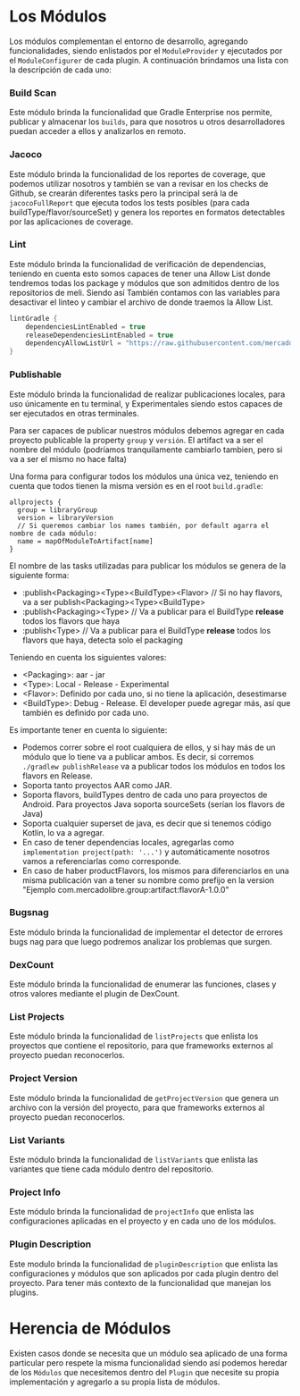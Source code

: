 # Los Módulos

Los módulos complementan el entorno de desarrollo, agregando funcionalidades, siendo enlistados por el `ModuleProvider`
y ejecutados por el `ModuleConfigurer` de cada plugin.
A continuación brindamos una lista con la descripción de cada uno:

### Build Scan

Este módulo brinda la funcionalidad que Gradle Enterprise nos permite, publicar y almacenar los `builds`, para que
nosotros u otros desarrolladores puedan acceder a ellos y analizarlos en remoto.

### Jacoco

Este módulo brinda la funcionalidad de los reportes de coverage, que podemos utilizar nosotros y también se van a revisar
en los checks de Github, se crearán diferentes tasks pero la principal será la de `jacocoFullReport` que ejecuta todos
los tests posibles (para cada buildType/flavor/sourceSet) y genera los reportes en formatos detectables por las
aplicaciones de coverage.

### Lint

Este módulo brinda la funcionalidad de verificación de dependencias, teniendo en cuenta esto somos capaces de tener una
Allow List donde tendremos todas los package y módulos que son admitidos dentro de los repositorios de meli. Siendo así
También contamos con las variables para desactivar el linteo y cambiar el archivo de donde traemos la Allow List.

```groovy
lintGradle {
    dependenciesLintEnabled = true
    releaseDependenciesLintEnabled = true
    dependencyAllowListUrl = "https://raw.githubusercontent.com/mercadolibre/mobile-dependencies_whitelist/master/android-whitelist.json" // Si alguien distinto a Meli quiere su whitelist, deberia cambiar esto
}
```

### Publishable

Este módulo brinda la funcionalidad de realizar publicaciones locales, para uso únicamente en tu terminal, y Experimentales
siendo estos capaces de ser ejecutados en otras terminales.

Para ser capaces de publicar nuestros módulos debemos agregar en cada proyecto publicable la property `group` y `versión`.
El artifact va a ser el nombre del módulo (podríamos tranquilamente cambiarlo tambien, pero si va a ser el mismo no hace falta)

Una forma para configurar todos los módulos una única vez, teniendo en cuenta que todos tienen la misma versión es en el root `build.gradle`:
```
allprojects {
  group = libraryGroup
  version = libraryVersion
  // Si queremos cambiar los names también, por default agarra el nombre de cada módulo:
  name = mapOfModuleToArtifact[name]
}
```

El nombre de las tasks utilizadas para publicar los módulos se genera de la siguiente forma:
- :publish\<Packaging>\<Type>\<BuildType>\<Flavor> // Si no hay flavors, va a ser publish\<Packaging>\<Type>\<BuildType>
- :publish\<Packaging>\<Type> // Va a publicar para el BuildType **release** todos los flavors que haya
- :publish\<Type> // Va a publicar para el BuildType **release** todos los flavors que haya, detecta solo el packaging

Teniendo en cuenta los siguientes valores:

- \<Packaging>: aar - jar
- \<Type>: Local - Release - Experimental
- \<Flavor>: Definido por cada uno, si no tiene la aplicación, desestimarse
- \<BuildType>: Debug - Release. El developer puede agregar más, así que también es definido por cada uno.

Es importante tener en cuenta lo siguiente:
- Podemos correr sobre el root cualquiera de ellos, y si hay más de un módulo que lo tiene va a publicar ambos. Es decir, si corremos `./gradlew publishRelease` va a publicar todos los módulos en todos los flavors en Release.
- Soporta tanto proyectos AAR como JAR.
- Soporta flavors, buildTypes dentro de cada uno para proyectos de Android. Para proyectos Java soporta sourceSets (serían los flavors de Java)
- Soporta cualquier superset de java, es decir que si tenemos código Kotlin, lo va a agregar.
- En caso de tener dependencias locales, agregarlas como `implementation project(path: '...')` y automáticamente nosotros vamos a referenciarlas como corresponde.
- En caso de haber productFlavors, los mismos para diferenciarlos en una misma publicación van a tener su nombre como prefijo en la version "Ejemplo com.mercadolibre.group:artifact:flavorA-1.0.0"

### Bugsnag

Este módulo brinda la funcionalidad de implementar el detector de errores bugs nag para que luego podremos analizar los
problemas que surgen.

### DexCount

Este módulo brinda la funcionalidad de enumerar las funciones, clases y otros valores mediante el plugin de DexCount.

### List Projects

Este módulo brinda la funcionalidad de `listProjects` que enlista los proyectos que contiene el repositorio, para que
frameworks externos al proyecto puedan reconocerlos.

### Project Version

Este módulo brinda la funcionalidad de `getProjectVersion` que genera un archivo con la versión del proyecto, para que
frameworks externos al proyecto puedan reconocerlos.

### List Variants

Este módulo brinda la funcionalidad de `listVariants` que enlista las variantes que tiene cada módulo dentro del
repositorio.

### Project Info

Este módulo brinda la funcionalidad de `projectInfo` que enlista las configuraciones aplicadas en el proyecto y en cada
uno de los módulos.

### Plugin Description

Este modulo brinda la funcionalidad de `pluginDescription` que enlista las configuraciones y módulos que son aplicados
por cada plugin dentro del proyecto. Para tener más contexto de la funcionalidad que manejan los plugins.

# Herencia de Módulos

Existen casos donde se necesita que un módulo sea aplicado de una forma particular pero respete la misma funcionalidad
siendo así podemos heredar de los `Módulos` que necesitemos dentro del `Plugin` que necesite su propia implementación y
agregarlo a su propia lista de módulos.